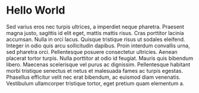 # Hello World

Sed varius eros nec turpis ultrices, a imperdiet neque pharetra. Praesent magna justo, sagittis id elit eget, mattis mattis risus. Cras porttitor lacinia accumsan. Nulla in orci lacus. Quisque tristique risus ut sodales eleifend. Integer in odio quis arcu sollicitudin dapibus. Proin interdum convallis urna, sed pharetra orci. Pellentesque posuere consectetur ultricies. Aenean placerat tortor turpis. Nulla porttitor at odio id feugiat. Mauris quis bibendum libero. Maecenas scelerisque vel purus ac dignissim. Pellentesque habitant morbi tristique senectus et netus et malesuada fames ac turpis egestas. Phasellus efficitur velit nec erat bibendum, ac euismod diam venenatis. Vestibulum ullamcorper tristique tortor, eget pretium quam elementum a.
